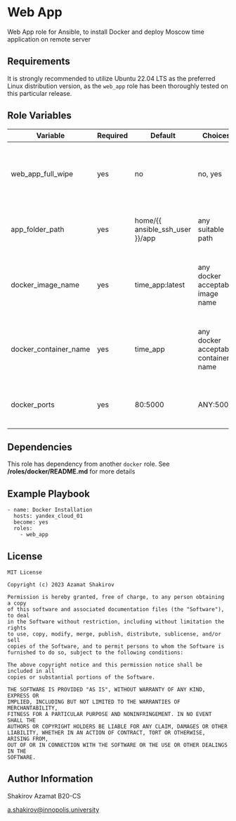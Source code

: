 Web App
=========

Web App role for Ansible, to install Docker and deploy Moscow time application on remote server


Requirements
------------

It is strongly recommended to utilize Ubuntu 22.04 LTS as the preferred Linux distribution version, as the `web_app` role has been thoroughly tested on this particular release.

Role Variables
--------------

| Variable              | Required | Default                         | Choices                              | Comments                                                     |
| --------------------- | -------- | ------------------------------- | ------------------------------------ | ------------------------------------------------------------ |
| web_app_full_wipe     | yes      | no                              | no, yes                              | enables cleaning docker and app related files on remote server |
| app_folder_path       | yes      | home/{{ ansible_ssh_user }}/app | any suitable path                    | path, where application files will be stored                 |
| docker_image_name     | yes      | time_app:latest                 | any docker acceptable image name     | docker image name that will be build on remote server        |
| docker_container_name | yes      | time_app                        | any docker acceptable container name | docker container name that will be build on remote server    |
| docker_ports          | yes      | 80:5000                         | ANY:5000                             | on which ports docker container will be ran                  |

Dependencies
------------

This role has dependency from another `docker` role. See **/roles/docker/README.md**  for more details

Example Playbook
----------------

    - name: Docker Installation
      hosts: yandex_cloud_01
      become: yes
      roles:
        - web_app

License
-------

```
MIT License

Copyright (c) 2023 Azamat Shakirov

Permission is hereby granted, free of charge, to any person obtaining a copy
of this software and associated documentation files (the "Software"), to deal
in the Software without restriction, including without limitation the rights
to use, copy, modify, merge, publish, distribute, sublicense, and/or sell
copies of the Software, and to permit persons to whom the Software is
furnished to do so, subject to the following conditions:

The above copyright notice and this permission notice shall be included in all
copies or substantial portions of the Software.

THE SOFTWARE IS PROVIDED "AS IS", WITHOUT WARRANTY OF ANY KIND, EXPRESS OR
IMPLIED, INCLUDING BUT NOT LIMITED TO THE WARRANTIES OF MERCHANTABILITY,
FITNESS FOR A PARTICULAR PURPOSE AND NONINFRINGEMENT. IN NO EVENT SHALL THE
AUTHORS OR COPYRIGHT HOLDERS BE LIABLE FOR ANY CLAIM, DAMAGES OR OTHER
LIABILITY, WHETHER IN AN ACTION OF CONTRACT, TORT OR OTHERWISE, ARISING FROM,
OUT OF OR IN CONNECTION WITH THE SOFTWARE OR THE USE OR OTHER DEALINGS IN THE
SOFTWARE.
```



Author Information
------------------

Shakirov Azamat B20-CS

a.shakirov@innopolis.university